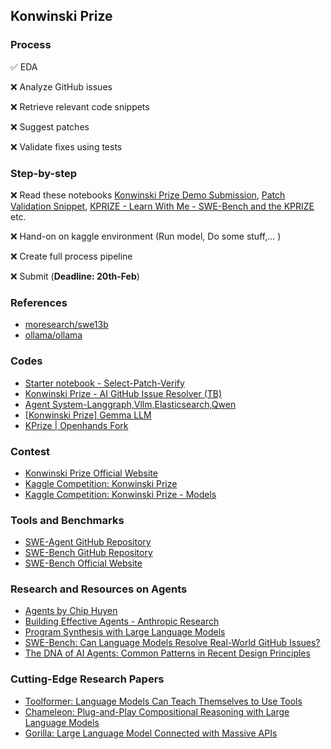 
## Konwinski Prize

### Process

✅ EDA

❌ Analyze GitHub issues

❌ Retrieve relevant code snippets

❌ Suggest patches

❌ Validate fixes using tests

### Step-by-step

❌ Read these notebooks [Konwinski Prize Demo Submission](https://www.kaggle.com/code/sohier/konwinski-prize-demo-submission), [Patch Validation Snippet](https://www.kaggle.com/code/sohier/patch-validation-snippet), [KPRIZE - Learn With Me - SWE-Bench and the KPRIZE](https://www.kaggle.com/code/dschettler8845/kprize-learn-with-me-swe-bench-and-the-kprize) etc.

❌ Hand-on on kaggle environment (Run model, Do some stuff,... )

❌ Create full process pipeline

❌ Submit (**Deadline: 20th-Feb**)


### References
- [moresearch/swe13b](https://ollama.com/moresearch/swe13b)
- [ollama/ollama](https://github.com/ollama/ollama)

### Codes
- [Starter notebook - Select-Patch-Verify](https://www.kaggle.com/code/huikang/starter-notebook-select-patch-verify)
- [Konwinski Prize - AI GitHub Issue Resolver (TB)](https://www.kaggle.com/code/olaflundstrom/konwinski-prize-ai-github-issue-resolver-tb)
- [Agent System-Langgraph,Vllm,Elasticsearch,Qwen](https://www.kaggle.com/code/jinssaa/agent-system-langgraph-vllm-elasticsearch-qwen)
- [[Konwinski Prize] Gemma LLM](https://www.kaggle.com/code/akhiljethwa/konwinski-prize-gemma-llm)
- [KPrize | Openhands Fork](https://www.kaggle.com/code/smartmanoj/kprize-openhands-fork)

### Contest
- [Konwinski Prize Official Website](https://kprize.ai/)  
- [Kaggle Competition: Konwinski Prize](https://www.kaggle.com/competitions/konwinski-prize/overview)
- [Kaggle Competition: Konwinski Prize - Models](https://www.kaggle.com/competitions/konwinski-prize/models)

### Tools and Benchmarks  
- [SWE-Agent GitHub Repository](https://github.com/SWE-agent/SWE-agent/tree/main)  
- [SWE-Bench GitHub Repository](https://github.com/swe-bench/SWE-bench)  
- [SWE-Bench Official Website](http://www.swebench.com/)  

### Research and Resources on Agents  
- [Agents by Chip Huyen](https://huyenchip.com/2025/01/07/agents.html)  
- [Building Effective Agents - Anthropic Research](https://www.anthropic.com/research/building-effective-agents)  
- [Program Synthesis with Large Language Models](https://arxiv.org/pdf/2108.07732)  
- [SWE-Bench: Can Language Models Resolve Real-World GitHub Issues?](https://arxiv.org/abs/2310.06770)  
- [The DNA of AI Agents: Common Patterns in Recent Design Principles](https://cedricchee.com/blog/the-dna-of-ai-agents/#building-effective-agents)  

### Cutting-Edge Research Papers  
- [Toolformer: Language Models Can Teach Themselves to Use Tools](https://arxiv.org/pdf/2302.04761)  
- [Chameleon: Plug-and-Play Compositional Reasoning with Large Language Models](https://arxiv.org/pdf/2304.09842)  
- [Gorilla: Large Language Model Connected with Massive APIs](https://arxiv.org/pdf/2305.15334)
